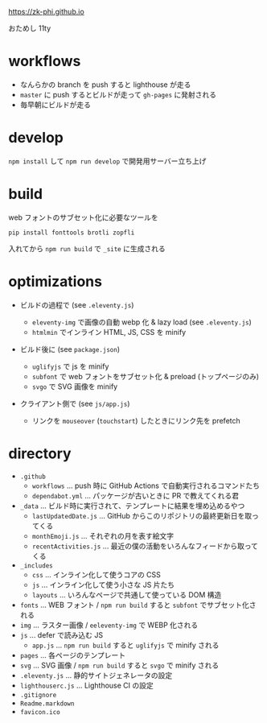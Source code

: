 https://zk-phi.github.io

おためし 11ty

# workflows

- なんらかの branch を push すると lighthouse が走る
- `master` に push するとビルドが走って `gh-pages` に発射される
- 毎早朝にビルドが走る

# develop

`npm install` して `npm run develop` で開発用サーバー立ち上げ

# build

web フォントのサブセット化に必要なツールを

```
pip install fonttools brotli zopfli
```

入れてから `npm run build` で `_site` に生成される

# optimizations

- ビルドの過程で (see `.eleventy.js`)
  - `eleventy-img` で画像の自動 webp 化 & lazy load (see `.eleventy.js`)
  - `htmlmin` でインライン HTML, JS, CSS を minify

- ビルド後に (see `package.json`)
  - `uglifyjs` で js を minify
  - `subfont` で web フォントをサブセット化 & preload (トップページのみ)
  - `svgo` で SVG 画像を minify

- クライアント側で (see `js/app.js`)
  - リンクを `mouseover` (`touchstart`) したときにリンク先を prefetch

# directory

- `.github`
  - `workflows` ... push 時に GitHub Actions で自動実行されるコマンドたち
  - `dependabot.yml` ... パッケージが古いときに PR で教えてくれる君
- `_data` ... ビルド時に実行されて、テンプレートに結果を埋め込めるやつ
  - `lastUpdatedDate.js` ... GitHub からこのリポジトリの最終更新日を取ってくる
  - `monthEmoji.js` ... それぞれの月を表す絵文字
  - `recentActivities.js` ... 最近の僕の活動をいろんなフィードから取ってくる
- `_includes`
  - `css` ... インライン化して使うコアの CSS
  - `js` ... インライン化して使う小さな JS 片たち
  - `layouts` ... いろんなページで共通して使っている DOM 構造
- `fonts` ... WEB フォント / `npm run build` すると `subfont` でサブセット化される
- `img` ... ラスター画像 / `eeleventy-img` で WEBP 化される
- `js` ... defer で読み込む JS
  - `app.js` ... `npm run build` すると `uglifyjs` で minify される
- `pages` ... 各ページのテンプレート
- `svg` ... SVG 画像 / `npm run build` すると `svgo` で minify される
- `.eleventy.js` ... 静的サイトジェネレータの設定
- `lighthouserc.js` ... Lighthouse CI の設定
- `.gitignore`
- `Readme.markdown`
- `favicon.ico`
